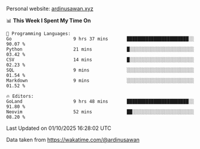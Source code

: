 Personal website: [ardinusawan.xyz](https://ardinusawan.xyz)

<!--START_SECTION:waka-->
📊 **This Week I Spent My Time On** 

```text
💬 Programming Languages: 
Go                       9 hrs 37 mins       ███████████████████████░░   90.07 % 
Python                   21 mins             █░░░░░░░░░░░░░░░░░░░░░░░░   03.42 % 
CSV                      14 mins             █░░░░░░░░░░░░░░░░░░░░░░░░   02.23 % 
SQL                      9 mins              ░░░░░░░░░░░░░░░░░░░░░░░░░   01.54 % 
Markdown                 9 mins              ░░░░░░░░░░░░░░░░░░░░░░░░░   01.52 % 

🔥 Editors: 
GoLand                   9 hrs 48 mins       ███████████████████████░░   91.80 % 
Neovim                   52 mins             ██░░░░░░░░░░░░░░░░░░░░░░░   08.20 % 
```


 Last Updated on 01/10/2025 16:28:02 UTC
<!--END_SECTION:waka-->
Data taken from https://wakatime.com/@ardinusawan
